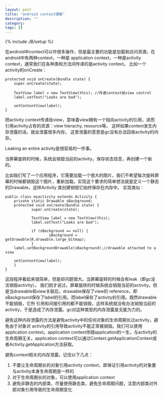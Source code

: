 ```yaml
---
layout: post
title: "android context理解"
description: ""
category: 
tags: []
---
```

{% include JB/setup %}

在android中context可以作很多操作，但是最主要的功能是加载和访问资源。在android中有两种context，一种是 application context，一种是activity context，通常我们在各种类和方法间传递的是activity context。
比如一个activity的onCreate：

	protected void onCreate(Bundle state) {
        super.onCreate(state);

        TextView label = new TextView(this); //传递context给view control
        label.setText("Leaks are bad");

        setContentView(label);
	}

把activity context传递给view，意味着view拥有一个指向activity的引用，进而引用activity占有的资源：view hierachy, resource等。
这样如果context发生内存泄露的话，就会泄露很多内存。
这里泄露的意思是gc没有办法回收activity的内存。

Leaking an entire activity是很容易的一件事。

当屏幕旋转的时候，系统会销毁当前的activity，保存状态信息，再创建一个新的。

比如我们写了一个应用程序，它需要加载一个很大的图片，我们不希望每次旋转屏 幕的时候都销毁这个图片，重新加载。实现这个要求的简单想法就是定义一个静态的Drawable，这样Activity 类创建销毁它始终保存在内存中。
实现类似：

	public class myactivity extends Activity {
        private static Drawable sBackground;
        protected void onCreate(Bundle state) {
                super.onCreate(state);

                TextView label = new TextView(this);
                label.setText("Leaks are bad");

                if (sBackground == null) {
                        sBackground = getDrawable(R.drawable.large_bitmap);
                }
        label.setBackgroundDrawable(sBackground);//drawable attached to a view

        setContentView(label);
        }
	}
这段程序看起来很简单，但是却问题很大。当屏幕旋转的时候会有leak（即gc没法销毁activity）。
我们刚才说过，屏幕旋转的时候系统会销毁当前的activity。但是当drawable和view关联后，drawable保存了view的 reference，即sBackground保存了label的引用，而label保存了activity的引用。既然drawable不能销毁，它所 引用和间接引用的都不能销毁，这样系统就没有办法销毁当前的activity，于是造成了内存泄露。gc对这种类型的内存泄露是无能为力的。

避免这种内存泄露的方法是避免activity中的任何对象的生命周期长过activity，避免由于对象对 activity的引用导致activity不能正常被销毁。我们可以使用application context。application context伴随application的一生，与activity的生命周期无关。application context可以通过Context.getApplicationContext或者Activity.getApplication方法获取。

避免context相关的内存泄露，记住以下几点：
1. 不要让生命周期长的对象引用activity context，即保证引用activity的对象要与activity本身生命周期是一样的
2. 对于生命周期长的对象，可以使用application context
3. 避免非静态的内部类，尽量使用静态类，避免生命周期问题，注意内部类对外部对象引用导致的生命周期变化
